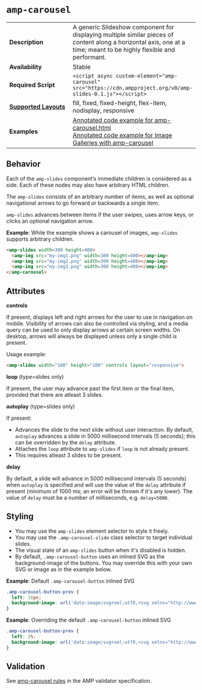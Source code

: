 <!---
Copyright 2015 The AMP HTML Authors. All Rights Reserved.

Licensed under the Apache License, Version 2.0 (the "License");
you may not use this file except in compliance with the License.
You may obtain a copy of the License at

      http://www.apache.org/licenses/LICENSE-2.0

Unless required by applicable law or agreed to in writing, software
distributed under the License is distributed on an "AS-IS" BASIS,
WITHOUT WARRANTIES OR CONDITIONS OF ANY KIND, either express or implied.
See the License for the specific language governing permissions and
limitations under the License.
-->

# <a name="amp-carousel"></a> `amp-carousel`

<table>
  <tr>
    <td width="40%"><strong>Description</strong></td>
    <td>A generic Slideshow component for displaying multiple similar pieces of content along a horizontal axis, one at a time; meant to be highly flexible and performant.</td>
  </tr>
  <tr>
    <td width="40%"><strong>Availability</strong></td>
    <td>Stable</td>
  </tr>
  <tr>
    <td width="40%"><strong>Required Script</strong></td>
    <td><code>&lt;script async custom-element="amp-carousel" src="https://cdn.ampproject.org/v0/amp-slides-0.1.js">&lt;/script></code></td>
  </tr>
  <tr>
    <td class="col-fourty"><strong><a href="https://www.ampproject.org/docs/guides/responsive/control_layout.html">Supported Layouts</a></strong></td>
    <td>fill, fixed, fixed-height, flex-item, nodisplay, responsive</td>
  </tr>
  <tr>
    <td width="40%"><strong>Examples</strong></td>
    <td><a href="https://ampbyexample.com/components/amp-carousel/">Annotated code example for amp-carousel.html</a><br /><a href="https://ampbyexample.com/advanced/image_galleries_with_amp-carousel/">Annotated code example for Image Galleries with amp-carousel</a></td>
  </tr>
</table>

## Behavior

Each of the `amp-slides` component’s immediate children is considered as a side. Each of these nodes may also have arbitrary HTML children.

The `amp-slides` consists of an arbitrary number of items, as well as optional navigational arrows to go forward or backwards a single item.

`amp-slides` advances between items if the user swipes, uses arrow keys, or clicks an optional navigation arrow.

**Example**: While the example shows a carousel of images, `amp-slides` supports arbitrary children.

```html
<amp-slides width=300 height=400>
  <amp-img src="my-img1.png" width=300 height=400></amp-img>
  <amp-img src="my-img2.png" width=300 height=400></amp-img>
  <amp-img src="my-img3.png" width=300 height=400></amp-img>
</amp-carousel>
```

## Attributes

**controls**

If present, displays left and right arrows for the user to use in navigation on mobile.
Visibility of arrows can also be controlled via styling, and a media query can be used to
only display arrows at certain screen widths. On desktop, arrows will always be displayed
unless only a single child is present.

Usage example:

```html
<amp-slides width="100" height="100" controls layout="responsive">
```

**loop** (type=slides only)

If present, the user may advance past the first item or the final item, provided that there are atleast 3 slides.

**autoplay** (type=slides only)

If present:

- Advances the slide to the next slide without user interaction.
By default, `autoplay` advances a slide in 5000 millisecond intervals (5 seconds); this can be overridden by the `delay` attribute.
- Attaches the `loop` attribute to `amp-slides` if `loop` is not already present.
- This requires atleast 3 slides to be present.

**delay**

By default, a slide will advance in 5000 millisecond intervals (5 seconds)
when `autoplay` is specified and will use the value of the `delay`
attribute if present (minimum of 1000 ms; an error will be thrown if it's any lower). The value of `delay` must be a number of milliseconds, e.g. `delay=5000`.

## Styling
- You may use the `amp-slides` element selector to style it freely.
- You may use the `.amp-carousel-slide` class selector to target individual slides.
- The visual state of an `amp-slides` button when it's disabled is hidden.
- By default, `.amp-carousel-button` uses an inlined SVG as the background-image of the buttons. You may override this with your own SVG or image as in the example below.


**Example**: Default `.amp-carousel-button` inlined SVG

```css
.amp-carousel-button-prev {
  left: 16px;
  background-image: url('data:image/svg+xml;utf8,<svg xmlns="http://www.w3.org/2000/svg" width="18" height="18" viewBox="0 0 18 18"><path d="M15 8.25H5.87l4.19-4.19L9 3 3 9l6 6 1.06-1.06-4.19-4.19H15v-1.5z" fill="#fff" /></svg>');
}
```

**Example**: Overriding the default `.amp-carousel-button` inlined SVG

```css
.amp-carousel-button-prev {
  left: 5%;
  background-image: url('data:image/svg+xml;utf8,<svg xmlns="http://www.w3.org/2000/svg" width="18" height="18" viewBox="0 0 18 18"><path d="M11.56 5.56L10.5 4.5 6 9l4.5 4.5 1.06-1.06L8.12 9z" fill="#fff" /></svg>');
}
```

## Validation

See [amp-carousel rules](https://github.com/ampproject/amphtml/blob/master/extensions/amp-carousel/0.1/validator-amp-carousel.protoascii) in the AMP validator specification.
